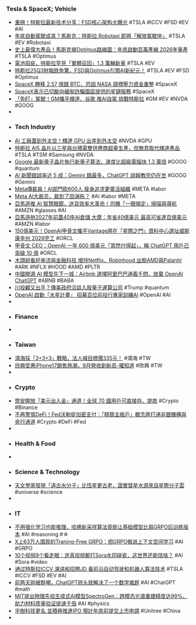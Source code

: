### Tesla & SpaceX; Vehicle
- [重磅！特斯拉最新技术分享：FSD核心架构大曝光](https://eu.36kr.com/zh/p/3519984081869697) #TSLA #ICCV #FSD #EV #AI
- [年底自動駕駛成真？馬斯克：特斯拉 Robotaxi 即將「解放駕駛座」](https://technews.tw/2025/10/23/robotaxi-musk/) #TSLA #EV #Robotaxi
- [史上最偉大產品！馬斯克揭Optimus路線圖：年底啟動百萬產線 2026年量產](https://news.cnyes.com/news/id/6202023) #TSLA #Optimus
- [電池瑕疵，特斯拉罕見「實體召回」1.3 萬輛新車](https://technews.tw/2025/10/23/tesla-recall-13k-new-car/) #TSLA #EV
- [特斯拉25Q3財報跌免驚，FSD與Optimus引領AI新紀元！](https://www.forecastock.tw/article/terencelee-0b431c62-afe2-11f0-9357-ce2f2f9665be) #TSLA #EV #FSD #Optimus
- [SpaceX 轉移 2.57 億鎂 BTC，恐因 NASA 競標壓力資金重整](https://abmedia.io/spacex-moves-257m-btc) #SpaceX
- [SpaceX表示已切斷向緬甸詐騙園區提供的星鏈服務](https://www.bbc.com/zhongwen/articles/c1e3g8zj462o/trad) #SpaceX
- [「免盯」駕駛！GM攜手輝達、谷歌 推AI自駕 挑戰特斯拉](https://news.cnyes.com/news/id/6201667) #GM #EV #NVDA #GOOG
-
- ### Tech Industry
- [AI 工廠蓋到外太空！輝達 GPU 出差到外太空](https://technews.tw/2025/10/23/ai-gpu-space/) #NVDA #GPU
- [特斯拉 AI5 晶片以三星與台積電雙供應商超量生產，但無意取代輝達產品](https://technews.tw/2025/10/23/teslas-ai5-chips-are-being-overproduced-thanks-to-samsung-and-tsmc/) #TSLA #TSM #Samsung #NVDA
- [Google 最新量子晶片執行新量子算法，速度比超級電腦快 1.3 萬倍](https://technews.tw/2025/10/23/quantum-echoes-google-willow-quantum-chip/) #GOOG #quantum
- [AI 新聞錯誤率近 5 成：Gemini 錯最多，ChatGPT 誤報教宗仍在世](https://abmedia.io/ai-assistants-news-error) #GOOG #Gemini
- [Meta傳裁員！AI部門砍600人 瘦身追求更靈活組織](https://news.cnyes.com/news/id/6201433) #META #labor
- [Meta AI大裁员，裁到了田渊栋？](https://www.jiqizhixin.com/articles/2025-10-23-6) #AI #labor #META
- [亞馬遜推 AI 智慧眼鏡，送貨效率大革命！司機「一眼搞定」掃描與導航](https://technews.tw/2025/10/23/amazon-unveils-ai-smart-glasses-for-its-delivery-drivers/) #AMZN #glasses #AI
- [亞馬遜拚2027年前蓋40座AI倉儲 大摩：年省40億美元 最高可省達百億美元](https://news.cnyes.com/news/id/6201515) #AMZN #labor
- [150億美元！OpenAI甲骨文攜手Vantage將在「星際之門」資料中心選址威斯康辛州 2028完工](https://news.cnyes.com/news/id/6202349) #ORCL
- [甲骨文 CEO：OpenAI 一年 600 億美元「當然付得起」，稱 ChatGPT 用戶已突破 10 億](https://www.techbang.com/posts/125958-oracle-ceo-openai-60b-users-1b) #ORCL
- [木頭姐看好串流與金融科技 增持Netflix、Robinhood 出脫AMD與Palantir](https://news.cnyes.com/news/id/6201964) #ARK #NFLX #HOOD #AMD #PLTR
- [中國開源 AI 模型先下一城：Airbnb 選擇阿里巴巴通義千問，放棄 OpenAI ChatGPT](https://technews.tw/2025/10/22/airbnb-picks-alibabas-qwen-over-chatgpt-in-a-win-for-chinese-open-source-ai/) #ABNB #BABA
- [川投顧又出手？傳美政府洽談入股量子運算公司](https://finance.technews.tw/2025/10/23/trump-administration-in-talks-to-take-stake-in-quantum-computing-firm/) #Trump #quantum
- [OpenAI 啟動「水星計畫」 招募百位前投行專家訓練AI](https://news.cnyes.com/news/id/6201101) #OpenAI #AI
-
- ### Finance
-
- ### Taiwan
- [鴻海採「3+3+3」戰略，法人喊目標價335元！](https://cmnews.com.tw/article/cmoney-75064964-afc2-11f0-8eef-dda4606f1b41) #鴻海 #TW
- [欣興受惠iPhone17銷售熱潮，9月營收創新高-權知道](https://cmnews.com.tw/article/newsyoudeservetoknow-e78cc919-af9d-11f0-a44a-517beac14221) #欣興 #TW
-
- ### Crypto
- [幣安開放「美元出入金」通道！全球 70 國用戶可直接存、提款](https://blockcast.it/2025/10/22/binance-now-offers-direct-usd-deposits-and-withdrawals-worldwide-through-bpay-global/) #Crypto #Binance
- [不再警惕DeFi！Fed沃勒挺加密支付：「精簡主帳戶」概念將打通非銀機構與央行通道](https://news.cnyes.com/news/id/6202022) #Crypto #DeFi #Fed
-
- ### Health & Food
-
- ### Science & Technology
- [天文學家發現「遠古水分子」比恆星更古老，證實彗星水源來自星際分子雲](https://technews.tw/2025/10/23/water-older-than-stars-found-in-planet-forming-disks/) #universe #science
-
- ### IT
- [不用强化学习也能推理，哈佛新采样算法竟能让基础模型比肩GRPO后训练版本](https://zhuanlan.zhihu.com/p/81890059018) #AI #reasoning #☆
- [X上63万人围观的Traning-Free GRPO：把GRPO搬进上下文空间学习](https://zhuanlan.zhihu.com/p/81889864210) #AI #GRPO
- [10个视频9个看走眼：连真视频都打Sora水印碰瓷，这世界还能信啥？](https://www.jiqizhixin.com/articles/2025-10-23-9) #AI #Sora #video
- [通过特斯拉ICCV 演讲和招聘JD 看前沿自动驾驶和机器人算法技术](https://mp.ofweek.com/auto/a756714318517) #TSLA #ICCV #FSD #EV #AI
- [前两天刚被群嘲，ChatGPT转头就解决了一个数学难题](https://www.jiqizhixin.com/articles/2025-10-23-15) #AI #ChatGPT #math
- [MIT提出物理先验生成式AI模型SpectroGen：跨模态光谱重建精度达99%，助力材料质量验证提速千倍](https://www.jiqizhixin.com/articles/2025-10-23-12) #AI #physics
- [宇樹科技更名 並積極推進IPO 預計年底前提交上市申請](https://news.cnyes.com/news/id/6201127) #Unitree #China
-